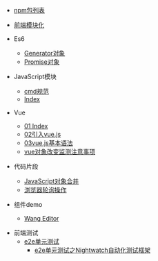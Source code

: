 - [npm包列表](前端技术/npmlib/常用列表.md)
	

- [前端模块化](前端技术/前端模块化规范/readme.md)


* Es6
  - [Generator对象](前端技术/JavaScript/es6/Generator对象/index.md)
  - [Promise对象](前端技术/JavaScript/es6/Promise对象/index2.md)
* JavaScript模块
  - [cmd规范](前端技术/JavaScript/JavaScript模块/cmd规范.md)
  - [Index](前端技术/JavaScript/JavaScript模块/index.md)
  
  
* Vue
    - [01 Index](前端技术/JavaScript/vue/01index.md)
    - [02引入vue.js](前端技术/JavaScript/vue/02引入vue.js.md)
    - [03vue.js基本语法](前端技术/JavaScript/vue/03vue.js基本语法.md)
    - [vue对象改变监测注意事项](前端技术/JavaScript/vue/vue对象改变监测注意事项.md)
* 代码片段
    - [JavaScript对象合并](前端技术/JavaScript/代码片段/JavaScript对象合并/readme.md)
    - [浏览器轮询操作](前端技术/JavaScript/代码片段/浏览器轮询操作.md)
* 组件demo
    - [Wang Editor](前端技术/JavaScript/组件demo/富文本编辑器/wangEditor/index.md)  
- 前端测试
  - [e2e单元测试](前端技术/前端测试/e2e单元测试/e2e单元测试.md)
    - [e2e单元测试之Nightwatch自动化测试框架](前端技术/前端测试/e2e单元测试/e2e单元测试之Nightwatch自动化测试框架.md)
